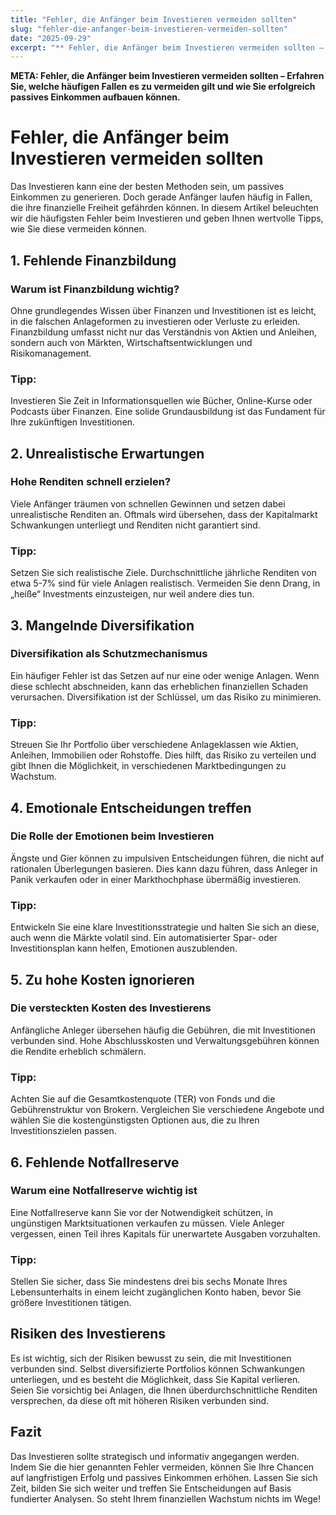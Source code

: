 ```yaml
---
title: "Fehler, die Anfänger beim Investieren vermeiden sollten"
slug: "fehler-die-anfanger-beim-investieren-vermeiden-sollten"
date: "2025-09-29"
excerpt: "** Fehler, die Anfänger beim Investieren vermeiden sollten – Erfahren Sie, welche häufigen Fallen es zu vermeiden gilt und wie Sie erfolgreich passives Einkommen aufbauen können.**"
---
```


**META: Fehler, die Anfänger beim Investieren vermeiden sollten – Erfahren Sie, welche häufigen Fallen es zu vermeiden gilt und wie Sie erfolgreich passives Einkommen aufbauen können.**

# Fehler, die Anfänger beim Investieren vermeiden sollten 

Das Investieren kann eine der besten Methoden sein, um passives Einkommen zu generieren. Doch gerade Anfänger laufen häufig in Fallen, die ihre finanzielle Freiheit gefährden können. In diesem Artikel beleuchten wir die häufigsten Fehler beim Investieren und geben Ihnen wertvolle Tipps, wie Sie diese vermeiden können.

## 1. Fehlende Finanzbildung

### Warum ist Finanzbildung wichtig?

Ohne grundlegendes Wissen über Finanzen und Investitionen ist es leicht, in die falschen Anlageformen zu investieren oder Verluste zu erleiden. Finanzbildung umfasst nicht nur das Verständnis von Aktien und Anleihen, sondern auch von Märkten, Wirtschaftsentwicklungen und Risikomanagement.

### Tipp: 

Investieren Sie Zeit in Informationsquellen wie Bücher, Online-Kurse oder Podcasts über Finanzen. Eine solide Grundausbildung ist das Fundament für Ihre zukünftigen Investitionen.

## 2. Unrealistische Erwartungen

### Hohe Renditen schnell erzielen?

Viele Anfänger träumen von schnellen Gewinnen und setzen dabei unrealistische Renditen an. Oftmals wird übersehen, dass der Kapitalmarkt Schwankungen unterliegt und Renditen nicht garantiert sind. 

### Tipp:

Setzen Sie sich realistische Ziele. Durchschnittliche jährliche Renditen von etwa 5-7% sind für viele Anlagen realistisch. Vermeiden Sie denn Drang, in „heiße“ Investments einzusteigen, nur weil andere dies tun.

## 3. Mangelnde Diversifikation

### Diversifikation als Schutzmechanismus

Ein häufiger Fehler ist das Setzen auf nur eine oder wenige Anlagen. Wenn diese schlecht abschneiden, kann das erheblichen finanziellen Schaden verursachen. Diversifikation ist der Schlüssel, um das Risiko zu minimieren.

### Tipp:

Streuen Sie Ihr Portfolio über verschiedene Anlageklassen wie Aktien, Anleihen, Immobilien oder Rohstoffe. Dies hilft, das Risiko zu verteilen und gibt Ihnen die Möglichkeit, in verschiedenen Marktbedingungen zu Wachstum.

## 4. Emotionale Entscheidungen treffen

### Die Rolle der Emotionen beim Investieren

Ängste und Gier können zu impulsiven Entscheidungen führen, die nicht auf rationalen Überlegungen basieren. Dies kann dazu führen, dass Anleger in Panik verkaufen oder in einer Markthochphase übermäßig investieren.

### Tipp:

Entwickeln Sie eine klare Investitionsstrategie und halten Sie sich an diese, auch wenn die Märkte volatil sind. Ein automatisierter Spar- oder Investitionsplan kann helfen, Emotionen auszublenden.

## 5. Zu hohe Kosten ignorieren

### Die versteckten Kosten des Investierens

Anfängliche Anleger übersehen häufig die Gebühren, die mit Investitionen verbunden sind. Hohe Abschlusskosten und Verwaltungsgebühren können die Rendite erheblich schmälern.

### Tipp:

Achten Sie auf die Gesamtkostenquote (TER) von Fonds und die Gebührenstruktur von Brokern. Vergleichen Sie verschiedene Angebote und wählen Sie die kostengünstigsten Optionen aus, die zu Ihren Investitionszielen passen.

## 6. Fehlende Notfallreserve

### Warum eine Notfallreserve wichtig ist

Eine Notfallreserve kann Sie vor der Notwendigkeit schützen, in ungünstigen Marktsituationen verkaufen zu müssen. Viele Anleger vergessen, einen Teil ihres Kapitals für unerwartete Ausgaben vorzuhalten.

### Tipp:

Stellen Sie sicher, dass Sie mindestens drei bis sechs Monate Ihres Lebensunterhalts in einem leicht zugänglichen Konto haben, bevor Sie größere Investitionen tätigen.

## Risiken des Investierens

Es ist wichtig, sich der Risiken bewusst zu sein, die mit Investitionen verbunden sind. Selbst diversifizierte Portfolios können Schwankungen unterliegen, und es besteht die Möglichkeit, dass Sie Kapital verlieren. Seien Sie vorsichtig bei Anlagen, die Ihnen überdurchschnittliche Renditen versprechen, da diese oft mit höheren Risiken verbunden sind.

## Fazit

Das Investieren sollte strategisch und informativ angegangen werden. Indem Sie die hier genannten Fehler vermeiden, können Sie Ihre Chancen auf langfristigen Erfolg und passives Einkommen erhöhen. Lassen Sie sich Zeit, bilden Sie sich weiter und treffen Sie Entscheidungen auf Basis fundierter Analysen. So steht Ihrem finanziellen Wachstum nichts im Wege!

